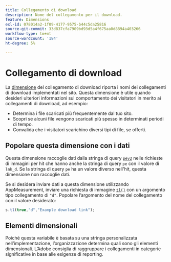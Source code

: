 ```yaml
---
title: Collegamento di download
description: Nome del collegamento per il download.
feature: Dimensions
exl-id: 078014a2-1f09-4177-9575-b44c5da25816
source-git-commit: 33d837cfa7909bd93d5a4f675aa0d8894a403266
workflow-type: tm+mt
source-wordcount: '184'
ht-degree: 5%

---
```


# Collegamento di download

La [dimensione](overview.md) del collegamento di download riporta i nomi dei collegamenti di download implementati nel sito. Questa dimensione è utile quando desideri ulteriori informazioni sul comportamento dei visitatori in merito ai collegamenti di download, ad esempio:

* Determina i file scaricati più frequentemente dal tuo sito.
* Scopri se alcuni file vengono scaricati più spesso in determinati periodi di tempo.
* Convalida che i visitatori scarichino diversi tipi di file, se offerti.

## Popolare questa dimensione con i dati

Questa dimensione raccoglie dati dalla stringa di query [`pev2`](/help/implement/validate/query-parameters.md) nelle richieste di immagini per hit che hanno anche la stringa di query `pe` con il valore di `lnk_d`. Se la stringa di query `pe` ha un valore diverso nell&#39;hit, questa dimensione non raccoglie dati.

Se si desidera inviare dati a questa dimensione utilizzando AppMeasurement, inviare una richiesta di immagine [`tl()`](/help/implement/vars/functions/tl-method.md) con un argomento tipo collegamento di `"d"`. Popolare l’argomento del nome del collegamento con il valore desiderato:

```js
s.tl(true,"d","Example download link");
```

## Elementi dimensionali

Poiché questa variabile è basata su una stringa personalizzata nell’implementazione, l’organizzazione determina quali sono gli elementi dimensionali. L’Adobe consiglia di raggruppare i collegamenti in categorie significative in base alle esigenze di reporting.
